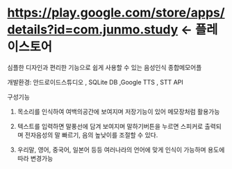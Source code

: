 # https://play.google.com/store/apps/details?id=com.junmo.study <- 플레이스토어
          

심플한 디자인과 편리한 기능으로 쉽게 사용할 수 있는 음성인식 종합메모어플   



개발환경: 안드로이드스튜디오 , SQLite DB ,Google TTS , STT API




구성기능 

1. 목소리를 인식하여 여백의공간에 보여지며 저장기능이 있어 메모장처럼 활용가능


2. 텍스트를 입력하면 말풍선에 담겨 보여지며  말하기버튼을 누르면 스피커로 출력되며
      전자음성의 말 빠르기, 음의 높낮이를 조절할 수 있다.


3. 우리말, 영어, 중국어, 일본어 등등 여러나라의 언어에 맞게 인식이 가능하며 용도에따라 변경가능 

          
